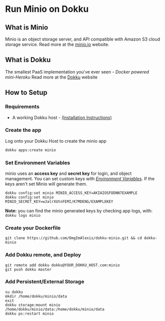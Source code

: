 # Run Minio on Dokku

## What is Minio
Minio is an object storage server, and API compatible with Amazon S3 cloud storage service.
Read more at the [minio.io](https://www.minio.io/) website.

## What is Dokku
The smallest PaaS implementation you've ever seen - _Docker powered mini-Heroku_
Read more at the [Dokku](http://dokku.viewdocs.io/dokku/) website

## How to Setup

### Requirements
- A working Dokku host - [(Installation Instructions)](http://dokku.viewdocs.io/dokku/installation/)

### Create the app
Log onto your Dokku Host to create the minio app
```bash
dokku apps:create minio
```

### Set Environment Variables
minio uses an **access key** and **secret key** for login, and object management. You can set custom keys with _[Environment Variables](https://github.com/dokku/dokku/blob/master/docs/configuration-management.md)_. If the keys aren't set Minio will generate them.
```
dokku config:set minio MINIO_ACCESS_KEY=AKIAIOSFODNN7EXAMPLE
dokku config:set minio MINIO_SECRET_KEY=wJalrXUtnFEMI/K7MDENG/EXAMPLEKEY
```
**Note:** you can find the minio generated keys by checking app logs, with: `dokku logs minio`

### Create your Dockerfile
```
git clone https://github.com/OmgImAlexis/dokku-minio.git && cd dokku-minio
```

### Add Dokku remote, and Deploy
```
git remote add dokku dokku@YOUR_DOKKU_HOST.com:minio
git push dokku master
```

### Add Persistent/External Storage
```
su dokku
mkdir /home/dokku/minio/data
exit
dokku storage:mount minio /home/dokku/minio/data:/home/dokku/minio/data
dokku ps:restart minio
```
